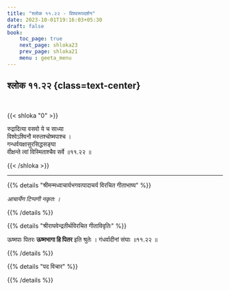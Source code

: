 ```yaml
---
title: "श्लोक ११.२२ - विश्वरूपदर्शन"
date: 2023-10-01T19:16:03+05:30
draft: false
book:
    toc_page: true
    next_page: shloka23
    prev_page: shloka21
    menu : geeta_menu
---
```




## श्लोक ११.२२ {class=text-center}

<br/>

{{< shloka  "0"  >}}

रुद्रादित्या वसवो ये च साध्या  
विश्वेऽश्विनौ मरुतश्चोष्मपाश्च ।    
गन्धर्वयक्षासुरसिद्धसङ्घा  
वीक्षन्ते त्वां विस्मिताश्चैव सर्वे ॥११.२२ ॥

{{< /shloka >}}

---


{{% details "श्रीमन्मध्वाचार्यभगवत्पादाचर्य विरचित  गीताभाष्य" %}}

*आचार्येण टिप्पणी नकृतः ।*

{{% /details %}}



{{% details "श्रीराघवेन्द्रतीर्थविरचित गीताविवृतिः" %}}

ऊष्मपाः पितरः **ऊष्मभागा हि पितर** इति श्रुतेः । 
गंधर्वादीनां संघाः ॥११.२२ ॥

{{% /details %}}



{{% details "पद विचार" %}}


{{% /details %}}
